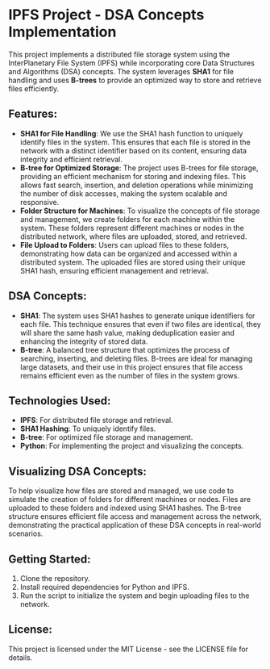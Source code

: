 # IPFS Project - DSA Concepts Implementation

This project implements a distributed file storage system using the InterPlanetary File System (IPFS) while incorporating core Data Structures and Algorithms (DSA) concepts. The system leverages **SHA1** for file handling and uses **B-trees** to provide an optimized way to store and retrieve files efficiently.

## Features:
- **SHA1 for File Handling**: We use the SHA1 hash function to uniquely identify files in the system. This ensures that each file is stored in the network with a distinct identifier based on its content, ensuring data integrity and efficient retrieval.
- **B-tree for Optimized Storage**: The project uses B-trees for file storage, providing an efficient mechanism for storing and indexing files. This allows fast search, insertion, and deletion operations while minimizing the number of disk accesses, making the system scalable and responsive.
- **Folder Structure for Machines**: To visualize the concepts of file storage and management, we create folders for each machine within the system. These folders represent different machines or nodes in the distributed network, where files are uploaded, stored, and retrieved.
- **File Upload to Folders**: Users can upload files to these folders, demonstrating how data can be organized and accessed within a distributed system. The uploaded files are stored using their unique SHA1 hash, ensuring efficient management and retrieval.
  
## DSA Concepts:
- **SHA1**: The system uses SHA1 hashes to generate unique identifiers for each file. This technique ensures that even if two files are identical, they will share the same hash value, making deduplication easier and enhancing the integrity of stored data.
- **B-tree**: A balanced tree structure that optimizes the process of searching, inserting, and deleting files. B-trees are ideal for managing large datasets, and their use in this project ensures that file access remains efficient even as the number of files in the system grows.

## Technologies Used:
- **IPFS**: For distributed file storage and retrieval.
- **SHA1 Hashing**: To uniquely identify files.
- **B-tree**: For optimized file storage and management.
- **Python**: For implementing the project and visualizing the concepts.

## Visualizing DSA Concepts:
To help visualize how files are stored and managed, we use code to simulate the creation of folders for different machines or nodes. Files are uploaded to these folders and indexed using SHA1 hashes. The B-tree structure ensures efficient file access and management across the network, demonstrating the practical application of these DSA concepts in real-world scenarios.

## Getting Started:
1. Clone the repository.
2. Install required dependencies for Python and IPFS.
3. Run the script to initialize the system and begin uploading files to the network.
  
## License:
This project is licensed under the MIT License - see the LICENSE file for details.
